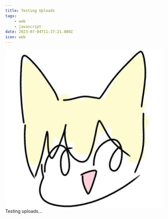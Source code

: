 ```yaml
---
title: Testing Uploads
tags:
    - web
    - javascript
date: 2023-07-04T11:37:21.880Z
icon: web
---
```


![15818.jpg](https://raw.githubusercontent.com/kimkanu/til/main/images/kGHC0zpY.jpg)
Testing uploads...

